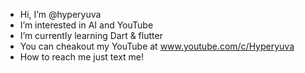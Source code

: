 - Hi, I’m @hyperyuva
- I’m interested in AI and YouTube
- I’m currently learning Dart & flutter 
- You can cheakout my YouTube at
     www.youtube.com/c/Hyperyuva
- How to reach me just text me! 

<!---
hyperyuva/hyperyuva is a ✨ special ✨ repository because its `README.md` (this file) appears on your GitHub profile.
You can click the Preview link to take a look at your changes.
--->
